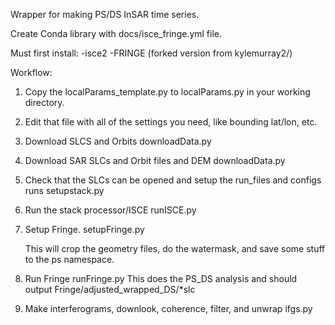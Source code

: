 Wrapper for making PS/DS InSAR time series.

Create Conda library with docs/isce_fringe.yml file.

Must first install:
-isce2
-FRINGE (forked version from kylemurray2/)

Workflow:
1. Copy the localParams_template.py to localParams.py in your working directory.

2. Edit that file with all of the settings you need, like bounding lat/lon, etc.

3. Download SLCS and Orbits
    downloadData.py

4. Download SAR SLCs and Orbit files and DEM
    downloadData.py

5. Check that the SLCs can be opened and setup the run_files and configs
    runs setupstack.py

6. Run the stack processor/ISCE
    runISCE.py

7. Setup Fringe.
    setupFringe.py

    This will crop the geometry files, do the watermask, and save some stuff
    to the ps namespace.  

8. Run Fringe
    runFringe.py
    This does the PS_DS analysis and should output Fringe/adjusted_wrapped_DS/*slc

9. Make interferograms, downlook, coherence, filter, and unwrap
    ifgs.py
